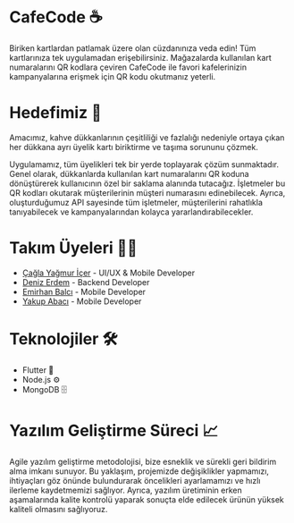 # CafeCode ☕

Biriken kartlardan patlamak üzere olan
cüzdanınıza veda edin! Tüm kartlarınıza tek
uygulamadan erişebilirsiniz. Mağazalarda
kullanılan kart numaralarını QR kodlara çeviren
CafeCode ile favori kafelerinizin kampanyalarına
erişmek için QR kodu okutmanız yeterli.
<br>
# Hedefimiz 🎯
Amacımız, kahve dükkanlarının çeşitliliği ve fazlalığı nedeniyle ortaya çıkan her
dükkana ayrı üyelik kartı biriktirme ve taşıma sorununu çözmek.

Uygulamamız, tüm üyelikleri tek bir yerde toplayarak çözüm sunmaktadır. Genel
olarak, dükkanlarda kullanılan kart numaralarını QR koduna dönüştürerek kullanıcının
özel bir saklama alanında tutacağız. İşletmeler bu QR kodları okutarak müşterilerinin
müşteri numarasını edinebilecek. Ayrıca, oluşturduğumuz API sayesinde tüm işletmeler,
müşterilerini rahatlıkla tanıyabilecek ve kampanyalarından kolayca
yararlandırabilecekler.

# Takım Üyeleri 👨‍💻
- [Çağla Yağmur İçer](https://github.com/caglayagmuricerr) - UI/UX & Mobile Developer
- [Deniz Erdem](https://github.com/deniz7erdem) - Backend Developer
- [Emirhan Balcı](https://github.com/EmirhanBalcii) - Mobile Developer
- [Yakup Abacı](https://github.com/Yakup-Abaci) - Mobile Developer

# Teknolojiler 🛠️
- Flutter 📱
- Node.js ⚙
- MongoDB 🗄️

# Yazılım Geliştirme Süreci 📈
Agile yazılım geliştirme metodolojisi, bize esneklik ve sürekli geri bildirim alma imkanı sunuyor. Bu yaklaşım, projemizde değişiklikler yapmamızı, ihtiyaçları göz önünde bulundurarak öncelikleri ayarlamamızı ve hızlı ilerleme kaydetmemizi sağlıyor. Ayrıca, yazılım üretiminin erken aşamalarında kalite kontrolü yaparak sonuçta elde edilecek ürünün yüksek kaliteli olmasını sağlıyoruz.
